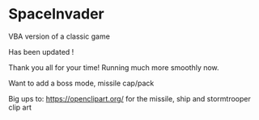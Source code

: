 # SpaceInvader
VBA version of a classic game

Has been updated !

Thank you all for your time! Running much more smoothly now. 

Want to add a boss mode, missile cap/pack

Big ups to:
https://openclipart.org/ for the missile, ship and stormtrooper clip art


